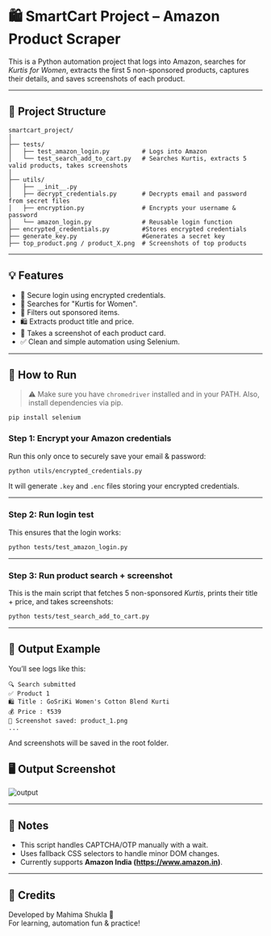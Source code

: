 # 🛍️ SmartCart Project – Amazon Product Scraper

This is a Python automation project that logs into Amazon, searches for *Kurtis for Women*, extracts the first 5 non-sponsored products, captures their details, and saves screenshots of each product.

---

## 📁 Project Structure

```
smartcart_project/
│
├── tests/
│   ├── test_amazon_login.py         # Logs into Amazon
│   └── test_search_add_to_cart.py   # Searches Kurtis, extracts 5 valid products, takes screenshots
│
├── utils/
│   ├── __init__.py
│   ├── decrypt_credentials.py       # Decrypts email and password from secret files
│   ├── encryption.py                # Encrypts your username & password 
│   └── amazon_login.py              # Reusable login function
├── encrypted_credentials.py         #Stores encrypted credentials
├── generate_key.py                  #Generates a secret key
├── top_product.png / product_X.png  # Screenshots of top products

```

---

## 💡 Features

- 🔐 Secure login using encrypted credentials.
- 🔎 Searches for "Kurtis for Women".
- 🧹 Filters out sponsored items.
- 🛍 Extracts product title and price.
- 📸 Takes a screenshot of each product card.
- ✅ Clean and simple automation using Selenium.

---

## 🧪 How to Run

> ⚠️ Make sure you have `chromedriver` installed and in your PATH. Also, install dependencies via pip.

```bash
pip install selenium
```

### Step 1: Encrypt your Amazon credentials
Run this only once to securely save your email & password:

```bash
python utils/encrypted_credentials.py
```

It will generate `.key` and `.enc` files storing your encrypted credentials.

---

### Step 2: Run login test
This ensures that the login works:

```bash
python tests/test_amazon_login.py
```

---

### Step 3: Run product search + screenshot
This is the main script that fetches 5 non-sponsored *Kurtis*, prints their title + price, and takes screenshots:

```bash
python tests/test_search_add_to_cart.py
```

---

## 📂 Output Example

You’ll see logs like this:

```
🔍 Search submitted
✅ Product 1
🛍 Title : GoSriKi Women's Cotton Blend Kurti
💰 Price : ₹539
📸 Screenshot saved: product_1.png
...
```

And screenshots will be saved in the root folder.

## 🖥️ Output Screenshot
![output](https://github.com/user-attachments/assets/3da4c4be-1abe-4ebe-8429-236c53c0af9d)


---

## 📌 Notes

- This script handles CAPTCHA/OTP manually with a wait.
- Uses fallback CSS selectors to handle minor DOM changes.
- Currently supports **Amazon India (https://www.amazon.in)**.

---

## 🙌 Credits

Developed by Mahima Shukla 💛  
For learning, automation fun & practice!
